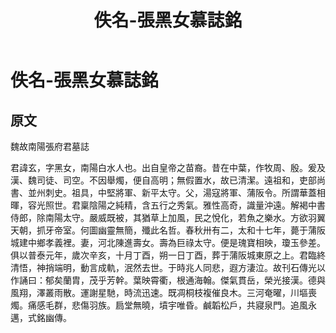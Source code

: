 ﻿---
title: '佚名-張黑女慕誌銘'
tags: ['碑刻', '楷書']
order: 6
---
# 佚名-張黑女慕誌銘

## 原文
魏故南陽張府君墓誌

君諱玄，字黑女，南陽白水人也。出自皇帝之苗裔。昔在中葉，作牧周、殷。爰及漢、魏司徒、司空。不因舉燭，便自高明；無假置水，故已清潔。遠祖和，吏部尚書、並州刺史。祖具，中堅將軍、新平太守。父，湯寇將軍、蒲阪令。所謂華蓋相暉，容光照世。君稟陰陽之純精，含五行之秀氣。雅性高奇，識量沖遠。解褐中書侍郎，除南陽太守。嚴威既被，其猶草上加風，民之悅化，若魚之樂水。方欲羽翼天朝，抓牙帝室。何圖幽靈無簡，殲此名哲。春秋卅有二，太和十七年，薨于蒲阪城建中鄉孝義裡。妻，河北陳進壽女。壽為巨祿太守。便是瑰寶相映，瓊玉參差。俱以普泰元年，歲次辛亥，十月丁酉，朔一日丁酉，葬于蒲阪城東原之上。君臨終清悟，神捎端明，動言成軌，泯然去世。于時兆人同悲，遐方淒泣。故刊石傳光以作誦曰：郁矣蘭胄，茂乎芳幹。葉映霄衢，根通海翰。傑氣貫岳，榮光接漢。德與風翔，澤叢雨散。運謝星馳，時流迅速。既凋桐枝複催良木。三河奄曜，川塸喪燭。痛感毛群，悲傷羽族。扃堂無曉，墳宇唯昏。鹹韜松戶，共寢泉門。追風永邁，式銘幽傳。